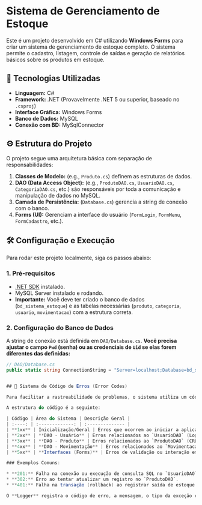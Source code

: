 # Sistema de Gerenciamento de Estoque

Este é um projeto desenvolvido em C# utilizando **Windows Forms** para criar um sistema de gerenciamento de estoque completo. O sistema permite o cadastro, listagem, controle de saídas e geração de relatórios básicos sobre os produtos em estoque.

## 🚀 Tecnologias Utilizadas

* **Linguagem:** C#
* **Framework:** .NET (Provavelmente .NET 5 ou superior, baseado no `.csproj`)
* **Interface Gráfica:** Windows Forms
* **Banco de Dados:** MySQL
* **Conexão com BD:** MySqlConnector

## ⚙️ Estrutura do Projeto

O projeto segue uma arquitetura básica com separação de responsabilidades:

1.  **Classes de Modelo:** (e.g., `Produto.cs`) definem as estruturas de dados.
2.  **DAO (Data Access Object):** (e.g., `ProdutoDAO.cs`, `UsuarioDAO.cs`, `CategoriaDAO.cs`, etc.) são responsáveis por toda a comunicação e manipulação de dados no MySQL.
3.  **Camada de Persistência:** (`Database.cs`) gerencia a string de conexão com o banco.
4.  **Forms (UI):** Gerenciam a interface do usuário (`FormLogin`, `FormMenu`, `FormCadastro`, etc.).

## 🛠️ Configuração e Execução

Para rodar este projeto localmente, siga os passos abaixo:

### 1. Pré-requisitos

* [.NET SDK](https://dotnet.microsoft.com/download) instalado.
* MySQL Server instalado e rodando.
* **Importante:** Você deve ter criado o banco de dados (`bd_sistema_estoque`) e as tabelas necessárias (`produto`, `categoria`, `usuario`, `movimentacao`) com a estrutura correta.

### 2. Configuração do Banco de Dados

A string de conexão está definida em `DAO/Database.cs`. **Você precisa ajustar o campo `Pwd` (senha) ou as credenciais de `Uid` se elas forem diferentes das definidas:**

```csharp
// DAO/Database.cs
public static string ConnectionString = "Server=localhost;Database=bd_sistema_estoque;Uid=root;Pwd=;"; // AJUSTE AQUI!


## 🧩 Sistema de Código de Erros (Error Codes)

Para facilitar a rastreabilidade de problemas, o sistema utiliza um código de erro de três dígitos ao registrar falhas no arquivo `C:\Logs\SistemaEstoque\sistema_estoque.log`.

A estrutura do código é a seguinte:

| Código | Área do Sistema | Descrição Geral |
| :----: | :-------------: | :-------------- |
| **1xx** | Inicialização/Geral | Erros que ocorrem ao iniciar a aplicação ou falhas inesperadas. |
| **2xx** | **DAO - Usuário** | Erros relacionados ao `UsuarioDAO` (Login, Banco de Dados). |
| **3xx** | **DAO - Produto** | Erros relacionados ao `ProdutoDAO` (CRUD de Produtos). |
| **4xx** | **DAO - Movimentação** | Erros relacionados ao `MovimentacaoDAO` (Baixa de Estoque). |
| **5xx** | **Interfaces (Forms)** | Erros de validação ou interação em formulários. |

### Exemplos Comuns:

* **201:** Falha na conexão ou execução de consulta SQL no `UsuarioDAO`.
* **302:** Erro ao tentar atualizar um registro no `ProdutoDAO`.
* **401:** Falha na transação (rollback) ao registrar saída de estoque no `MovimentacaoDAO`.

O **Logger** registra o código de erro, a mensagem, o tipo da exceção e o *Stack Trace* completo para auxiliar no diagnóstico.
